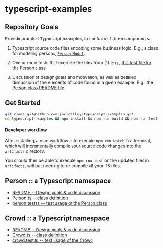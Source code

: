 # typescript-examples

## Repository Goals

Provide practical Typescript examples, in the form of three components:

1. Typescript source code files encoding some business logic. E.g., a class for modeling persons, [`Person.Model`](https://github.com/joeldalley/typescript-examples/blob/master/src/lib/model/Person.ts).

2. One or more tests that exercise the files from (1). E.g., [this test file for the Person class](https://github.com/joeldalley/typescript-examples/blob/master/src/examples/person.test.ts).

3. Discussion of design goals and motivation, as well as detailed discussion of the elements of code found in a given example. E.g.,  the [Person class README file](https://github.com/joeldalley/typescript-examples/blob/master/src/lib/model/README.Person.md)

## Get Started

```sh
git clone git@github.com:joeldalley/typescript-examples.git
cd typescript-examples && npm install && npm run build && npm run test
```

#### Developer workflow

After installing, a nice workflow is to execute `npm run watch` in a terminal, which will incrementally compile your source code changes into the `artifacts` directory.

You should then be able to execute `npm run test` on the updated files in `artifacts`, without needing to re-compile all your TS files.

## Person :: a Typescript namespace

 * [README -- Design goals & code discussion](https://github.com/joeldalley/typescript-examples/blob/master/src/lib/model/README.Person.md)<br/>
 * [Person.ts -- class definition](https://github.com/joeldalley/typescript-examples/blob/master/src/lib/model/Person.ts)<br/>
 * [person.test.ts -- test usage of the Person class](https://github.com/joeldalley/typescript-examples/blob/master/src/examples/person.test.ts)

## Crowd :: a Typescript namespace

 * [README -- Design goals & code discussion](https://github.com/joeldalley/typescript-examples/blob/master/src/lib/model/README.Crowd.md)<br/>
 * [Crowd.ts -- class definition](https://github.com/joeldalley/typescript-examples/blob/master/src/lib/model/Crowd.ts)<br/>
 * [crowd.test.ts -- test usage of the Crowd](https://github.com/joeldalley/typescript-examples/blob/master/src/examples/crowd.test.ts)
